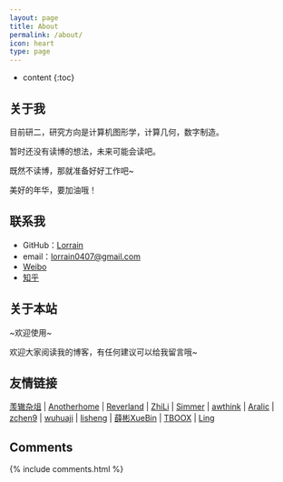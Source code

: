 ```yaml
---
layout: page
title: About
permalink: /about/
icon: heart
type: page
---
```


* content
{:toc}

## 关于我

<!--iframe src="https://githubbadge.appspot.com/gaohaoyang?s=1" style="border: 0;height: 142px;width: 200px;overflow: hidden;" frameBorder="0"></iframe-->

目前研二，研究方向是计算机图形学，计算几何，数字制造。

暂时还没有读博的想法，未来可能会读吧。

既然不读博，那就准备好好工作吧~

美好的年华，要加油哦！

## 联系我

* GitHub：[Lorrain](https://github.com/lorrain0407)
* email：lorrain0407@gmail.com
* [Weibo](https://weibo.com/3014313893/profile?rightmod=1&wvr=6&mod=personinfo)
* [知乎](https://www.zhihu.com/people/liu-lin-27-28/activities)

## 关于本站

~欢迎使用~

欢迎大家阅读我的博客，有任何建议可以给我留言哦~


## 友情链接

[羡辙杂俎](http://zhangwenli.com/blog) \| [Anotherhome](https://www.anotherhome.net) \| [Reverland](http://reverland.org/) \| [ZhiLi](http://lizhipower.github.io/) \| [Simmer](http://simmer-jun.github.io/) \| [awthink](http://awthink.net/) \| [Aralic](http://aralic.github.io/) \| [zchen9](http://www.chen9.info/) \| [wuhuaji](http://wuhuaji.me/) \| [lisheng](http://www.lishengcn.cn/) \| [薛彬XueBin](http://axuebin.com/blog/) \| [TBOOX](http://www.tboox.org/cn/) \|  [Ling](http://linglinyp.com/)

## Comments

{% include comments.html %}
